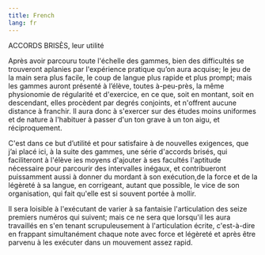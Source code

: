 ```yaml
---
title: French
lang: fr
---
```


ACCORDS BRISÈS, leur utilité

Après avoir parcouru toute l'échelle des gammes, bien des difficultés se trouveront aplanies par l'expérience pratique qu’on aura acquise; le jeu de la main sera plus facile, le coup de langue plus rapide et plus prompt; mais les gammes auront présenté à l’élève, toutes à-peu-près, la même physionomie de régularité et d'exercice, en  ce que, soit en montant, soit en descendant, elles procèdent par degrés conjoints, et n'offrent aucune distance à franchir. Il aura donc à s'exercer sur des études moins uniformes et de nature à l'habituer à passer d'un ton grave à un ton aigu, et réciproquement.

C'est dans ce but d’utilité et pour satisfaire à de nouvelles exigences, que j’ai placé ici, à la suite des gammes, une série d'accords brisés, qui faciliteront à l'élève ies moyens d'ajouter à ses facultés l'aptitude nécessaire pour parcourir des intervalles inégaux, et contribueront puissamment aussi à donner du mordant à son exécution,de la force et de la légèreté à sa langue, en corrigeant, autant que possible, le vice de son organisation, qui fait qu'elle est si souvent portée à mollir.

Il sera loisible à l'exécutant de varier à sa fantaisie l'articulation des seize premiers numéros qui suivent; mais ce ne sera que lorsqu'il les aura travaillés en s'en tenant scrupuleusement à l'articulation écrite, c'est-à-dire en frappant simultanément chaque note avec force et légèreté et après être parvenu à les exécuter dans un mouvement assez rapid.
